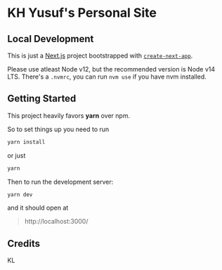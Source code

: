 # KH Yusuf's Personal Site

## Local Development

This is just a [Next.js](https://nextjs.org/) project bootstrapped with [`create-next-app`](https://github.com/vercel/next.js/tree/canary/packages/create-next-app).

Please use atleast Node v12, but the recommended version is Node v14 LTS. There's a `.nvmrc`, you can run `nvm use` if you have nvm installed.

## Getting Started

This project heavily favors <b>yarn</b> over npm.

So to set things up you need to run

```bash
yarn install
```

or just

```bash
yarn
```

Then to run the development server:

```bash
yarn dev
```

and it should open at

> http://localhost:3000/

## Credits

KL
